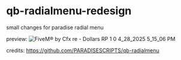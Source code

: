 # qb-radialmenu-redesign

small changes for paradise radial menu 

preview:
![FiveM® by Cfx re - Dollars RP 1 0 4_28_2025 5_15_06 PM](https://github.com/user-attachments/assets/1fb19eaf-4284-4ca3-a00c-ee308a198daa)


credits: https://github.com/PARADISESCRIPTS/qb-radialmenu
